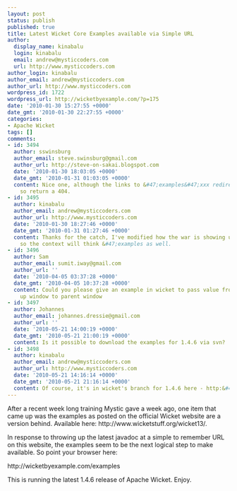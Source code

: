 ```yaml
---
layout: post
status: publish
published: true
title: Latest Wicket Core Examples available via Simple URL
author:
  display_name: kinabalu
  login: kinabalu
  email: andrew@mysticcoders.com
  url: http://www.mysticcoders.com
author_login: kinabalu
author_email: andrew@mysticcoders.com
author_url: http://www.mysticcoders.com
wordpress_id: 1722
wordpress_url: http://wicketbyexample.com/?p=175
date: '2010-01-30 15:27:55 +0000'
date_gmt: '2010-01-30 22:27:55 +0000'
categories:
- Apache Wicket
tags: []
comments:
- id: 3494
  author: sswinsburg
  author_email: steve.swinsburg@gmail.com
  author_url: http://steve-on-sakai.blogspot.com
  date: '2010-01-30 18:03:05 +0000'
  date_gmt: '2010-01-31 01:03:05 +0000'
  content: Nice one, although the links to &#47;examples&#47;xxx redirect to &#47;wicket-examples&#47;xxx
    so return a 404.
- id: 3495
  author: kinabalu
  author_email: andrew@mysticcoders.com
  author_url: http://www.mysticcoders.com
  date: '2010-01-30 18:27:46 +0000'
  date_gmt: '2010-01-31 01:27:46 +0000'
  content: Thanks for the catch, I've modified how the war is showing up on the filesystem
    so the context will think &#47;examples as well.
- id: 3496
  author: Sam
  author_email: sumit.iway@gmail.com
  author_url: ''
  date: '2010-04-05 03:37:28 +0000'
  date_gmt: '2010-04-05 10:37:28 +0000'
  content: Could you please give an example in wicket to pass value from modal pop
    up window to parent window
- id: 3497
  author: Johannes
  author_email: johannes.dressie@gmail.com
  author_url: ''
  date: '2010-05-21 14:00:19 +0000'
  date_gmt: '2010-05-21 21:00:19 +0000'
  content: Is it possible to download the examples for 1.4.6 via svn?
- id: 3498
  author: kinabalu
  author_email: andrew@mysticcoders.com
  author_url: http://www.mysticcoders.com
  date: '2010-05-21 14:16:14 +0000'
  date_gmt: '2010-05-21 21:16:14 +0000'
  content: Of course, it's in wicket's branch for 1.4.6 here - http:&#47;&#47;svn.apache.org&#47;repos&#47;asf&#47;wicket&#47;branches&#47;wicket-1.4.6&#47;wicket-examples&#47;
---
```

<p>After a recent week long training Mystic gave a week ago, one item that came up was the examples as posted on the official Wicket website are a version behind.  Available here: http:&#47;&#47;www.wicketstuff.org&#47;wicket13&#47;.</p>
<p>In response to throwing up the latest javadoc at a simple to remember URL on this website, the examples seem to be the next logical step to make available.  So point your browser here:</p>
<p>http:&#47;&#47;wicketbyexample.com&#47;examples</p>
<p>This is running the latest 1.4.6 release of Apache Wicket.  Enjoy.</p>
